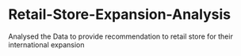 # Retail-Store-Expansion-Analysis
Analysed the Data to provide recommendation to retail store for their international expansion
